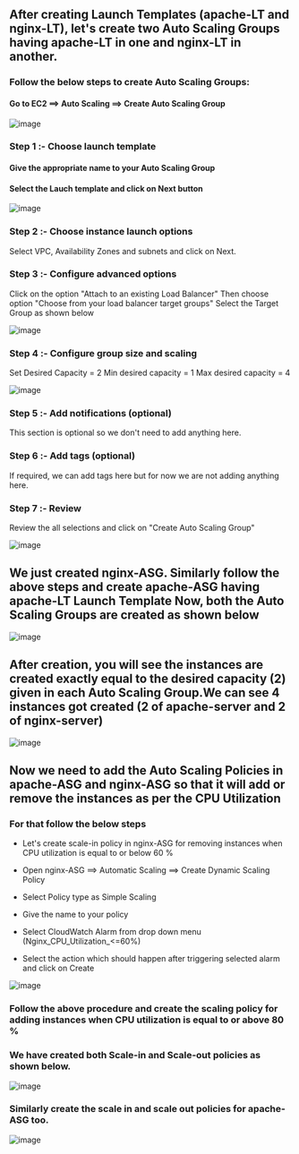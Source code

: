 ## After creating Launch Templates (apache-LT and nginx-LT), let's create two Auto Scaling Groups having apache-LT in one and nginx-LT in another.

### Follow the below steps to create Auto Scaling Groups:

#### Go to EC2 ==> Auto Scaling ==> Create Auto Scaling Group

![image](https://github.com/Kunal-Pere/AWS_Automated-Cloud-Web-Server-Scaling-with-Load-Balancing-and-Domain-Routing/assets/157100045/4d0a1ca1-edca-4712-b1b0-e67f30de858c)

### Step 1 :- Choose launch template

#### Give the appropriate name to your Auto Scaling Group
#### Select the Lauch template and click on Next button

![image](https://github.com/Kunal-Pere/AWS_Automated-Cloud-Web-Server-Scaling-with-Load-Balancing-and-Domain-Routing/assets/157100045/93a80380-5106-4b29-b0fe-1cfd79bc2338)

### Step 2 :- Choose instance launch options

  Select VPC, Availability Zones and subnets and click on Next.

### Step 3 :- Configure advanced options

  Click on the option "Attach to an existing Load Balancer"
  Then choose option "Choose from your load balancer target groups"
  Select the Target Group as shown below

![image](https://github.com/Kunal-Pere/AWS_Automated-Cloud-Web-Server-Scaling-with-Load-Balancing-and-Domain-Routing/assets/157100045/b2c217e7-ebc4-4254-8229-ac81e8035eaa)


### Step 4 :- Configure group size and scaling

  Set Desired Capacity = 2 Min desired capacity = 1 Max desired capacity = 4

![image](https://github.com/Kunal-Pere/AWS_Automated-Cloud-Web-Server-Scaling-with-Load-Balancing-and-Domain-Routing/assets/157100045/424cef5b-0372-4844-9976-140783cccaf7)

### Step 5 :- Add notifications (optional)

This section is optional so we don't need to add anything here.

### Step 6 :- Add tags (optional)

If required, we can add tags here but for now we are not adding anything here.

### Step 7 :- Review

Review the all selections and click on "Create Auto Scaling Group"

![image](https://github.com/Kunal-Pere/AWS_Automated-Cloud-Web-Server-Scaling-with-Load-Balancing-and-Domain-Routing/assets/157100045/42c6f395-8580-46da-aa38-d298970a47c8)


## We just created nginx-ASG. Similarly follow the above steps and create apache-ASG having apache-LT Launch Template Now, both the Auto Scaling Groups are created as shown below


![image](https://github.com/Kunal-Pere/AWS_Automated-Cloud-Web-Server-Scaling-with-Load-Balancing-and-Domain-Routing/assets/157100045/4a70d497-8f38-4a98-b473-ebb1488e211a)


## After creation, you will see the instances are created exactly equal to the desired capacity (2) given in each Auto Scaling Group.We can see 4 instances got created (2 of apache-server and 2 of nginx-server)


![image](https://github.com/Kunal-Pere/AWS_Automated-Cloud-Web-Server-Scaling-with-Load-Balancing-and-Domain-Routing/assets/157100045/da519d07-dbf5-4317-bce2-21983841499d)


## Now we need to add the Auto Scaling Policies in apache-ASG and nginx-ASG so that it will add or remove the instances as per the CPU Utilization

### For that follow the below steps

* Let's create scale-in policy in nginx-ASG for removing instances when CPU utilization is equal to or below 60 %

* Open nginx-ASG ==> Automatic Scaling ==> Create Dynamic Scaling Policy

* Select Policy type as Simple Scaling

* Give the name to your policy

* Select CloudWatch Alarm from drop down menu (Nginx_CPU_Utilization_<=60%)

* Select the action which should happen after triggering selected alarm and click on Create
 
![image](https://github.com/Kunal-Pere/AWS_Automated-Cloud-Web-Server-Scaling-with-Load-Balancing-and-Domain-Routing/assets/157100045/7f92849b-2c0f-4e38-84d8-122091712a53)


### Follow the above procedure and create the scaling policy for adding instances when CPU utilization is equal to or above 80 %

### We have created both Scale-in and Scale-out policies as shown below.

![image](https://github.com/Kunal-Pere/AWS_Automated-Cloud-Web-Server-Scaling-with-Load-Balancing-and-Domain-Routing/assets/157100045/962c2140-9911-4d04-9316-0b044443a8fe)


### Similarly create the scale in and scale out policies for apache-ASG too.

![image](https://github.com/Kunal-Pere/AWS_Automated-Cloud-Web-Server-Scaling-with-Load-Balancing-and-Domain-Routing/assets/157100045/8433c9c2-0cff-4266-9e85-5a1a76214b2d)


